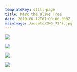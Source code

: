 ```yaml
---
templateKey: still-page
title: Marc the Olive Tree
date: 2019-06-12T07:00:00.000Z
mainImage: /assets/IMG_7245.jpg
---
```

![](/assets/IMG_7241.jpg)

<div class="lines-3"></div>

![](/assets/IMG_7246.jpg)

<div class="lines-3"></div>

![](/assets/IMG_7245.jpg)

<div class="lines-3"></div>

![](/assets/IMG_7234.jpg)

<div class="lines-3"></div>
